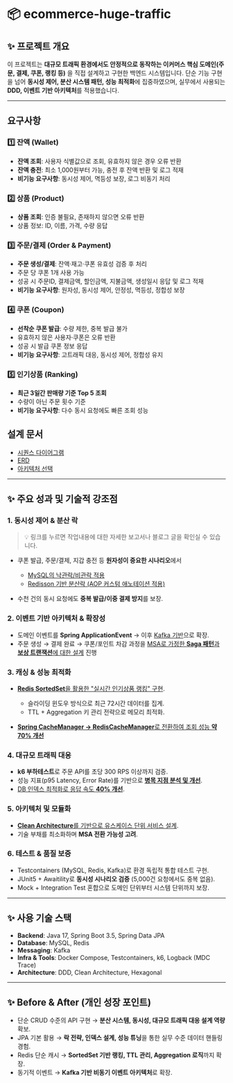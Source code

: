 # 📦 ecommerce-huge-traffic

## ✨ 프로젝트 개요

이 프로젝트는 **대규모 트래픽 환경에서도 안정적으로 동작하는 이커머스 핵심 도메인(주문, 결제, 쿠폰, 랭킹 등)** 을 직접 설계하고 구현한 백엔드 시스템입니다.
단순 기능 구현을 넘어 **동시성 제어, 분산 시스템 패턴, 성능 최적화**에 집중하였으며, 실무에서 사용되는 **DDD, 이벤트 기반 아키텍처**를 적용했습니다.

---
## 요구사항
### 1️⃣ 잔액 (Wallet)

* **잔액 조회**: 사용자 식별값으로 조회, 유효하지 않은 경우 오류 반환
* **잔액 충전**: 최소 1,000원부터 가능, 충전 후 잔액 반환 및 로그 적재
* **비기능 요구사항**: 동시성 제어, 멱등성 보장, 로그 비동기 처리

### 2️⃣ 상품 (Product)

* **상품 조회**: 인증 불필요, 존재하지 않으면 오류 반환
* 상품 정보: ID, 이름, 가격, 수량 응답

### 3️⃣ 주문/결제 (Order & Payment)

* **주문 생성/결제**: 잔액·재고·쿠폰 유효성 검증 후 처리
* 주문 당 쿠폰 1개 사용 가능
* 성공 시 주문ID, 결제금액, 할인금액, 지불금액, 생성일시 응답 및 로그 적재
* **비기능 요구사항**: 원자성, 동시성 제어, 안정성, 멱등성, 정합성 보장

### 4️⃣ 쿠폰 (Coupon)

* **선착순 쿠폰 발급**: 수량 제한, 중복 발급 불가
* 유효하지 않은 사용자·쿠폰은 오류 반환
* 성공 시 발급 쿠폰 정보 응답
* **비기능 요구사항**: 고트래픽 대응, 동시성 제어, 정합성 유지

### 5️⃣ 인기상품 (Ranking)

* **최근 3일간 판매량 기준 Top 5 조회**
* 수량이 아닌 주문 횟수 기준
* **비기능 요구사항**: 다수 동시 요청에도 빠른 조회 성능

## 설계 문서
* [시퀀스 다이어그램](https://github.com/HyunJng/e-commerce/blob/main/docs/sequence-diagram.md)
* [ERD](https://github.com/HyunJng/e-commerce/blob/main/docs/erd-diagram.md)
* [아키텍처 선택](https://github.com/HyunJng/e-commerce/blob/main/docs/architecture-explian.md)
---
## ✨ 주요 성과 및 기술적 강조점

### 1. **동시성 제어 & 분산 락**
> 💡 링크를 누르면 작업내용에 대한 자세한 보고서나 블로그 글을 확인실 수 있습니다.
* 쿠폰 발급, 주문/결제, 지갑 충전 등 **원자성이 중요한 시나리오**에서

    * [MySQL의 낙관락/비관락 적용](https://github.com/HyunJng/e-commerce/blob/main/docs/db-concurrency-report.md)
    * [Redisson 기반 분산락 (AOP 커스텀 애노테이션 적용)](https://blog.naver.com/khjung1654/223971615936)
* 수천 건의 동시 요청에도 **중복 발급/이중 결제 방지**를 보장.

### 2. **이벤트 기반 아키텍처 & 확장성**

* 도메인 이벤트를 **Spring ApplicationEvent** → 이후 [Kafka 기반](https://github.com/HyunJng/e-commerce/blob/mission/step-17-18/docs/kafka-coupon-report.md)으로 확장.
* 주문 생성 → 결제 완료 → 쿠폰/포인트 차감 과정을 [MSA로 가정한 **Saga 패턴**과 **보상 트랜잭션**에 대한 설계](https://github.com/HyunJng/e-commerce/blob/misson/step-15-16/docs/msa-transition-report.md) 진행

### 3. **캐싱 & 성능 최적화**

* [**Redis SortedSet**을 활용한 "실시간 인기상품 랭킹" 구현](https://github.com/HyunJng/e-commerce/blob/main/docs/redis-ranking-report.md).

    * 슬라이딩 윈도우 방식으로 최근 72시간 데이터를 집계.
    * TTL + Aggregation 키 관리 전략으로 메모리 최적화.
* [**Spring CacheManager → RedisCacheManager**로 전환하여 조회 성능 **약 70% 개선**](https://github.com/HyunJng/e-commerce/blob/main/docs/cache-report.md)

### 4. **대규모 트래픽 대응**

* **k6 부하테스트**로 주문 API를 초당 300 RPS 이상까지 검증.
* 성능 지표(p95 Latency, Error Rate)를 기반으로 [**병목 지점 분석 및 개선**](https://github.com/HyunJng/e-commerce/blob/main/docs/order-load-test-refact.report.md).
* [DB 인덱스 최적화로 응답 속도 **40% 개선**](https://github.com/HyunJng/e-commerce/blob/main/docs/db-optimization-report.md).

### 5. **아키텍처 및 모듈화**

* [**Clean Architecture**를 기반으로 유스케이스 단위 서비스 설계](https://github.com/HyunJng/e-commerce/blob/main/docs/architecture-explian.md).
* 기술 부채를 최소화하며 **MSA 전환 가능성 고려**.

### 6. **테스트 & 품질 보증**

* Testcontainers (MySQL, Redis, Kafka)로 환경 독립적 통합 테스트 구현.
* JUnit5 + Awaitility로 **동시성 시나리오 검증** (5,000건 요청에서도 중복 없음).
* Mock + Integration Test 혼합으로 도메인 단위부터 시스템 단위까지 보장.

---

## ✨ 사용 기술 스택

* **Backend**: Java 17, Spring Boot 3.5, Spring Data JPA
* **Database**: MySQL, Redis
* **Messaging**: Kafka
* **Infra & Tools**: Docker Compose, Testcontainers, k6, Logback (MDC Trace)
* **Architecture**: DDD, Clean Architecture, Hexagonal

---

## ✨ Before & After (개인 성장 포인트)

* 단순 CRUD 수준의 API 구현 → **분산 시스템, 동시성, 대규모 트래픽 대응 설계 역량** 확보.
* JPA 기본 활용 → **락 전략, 인덱스 설계, 성능 튜닝**을 통한 실무 수준 데이터 핸들링 경험.
* Redis 단순 캐시 → **SortedSet 기반 랭킹, TTL 관리, Aggregation 로직**까지 확장.
* 동기적 이벤트 → **Kafka 기반 비동기 이벤트 아키텍처**로 확장.